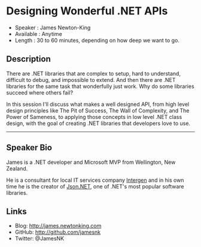 Designing Wonderful .NET APIs
========================

* Speaker   : James Newton-King
* Available : Anytime 
* Length    : 30 to 60 minutes, depending on how deep we want to go.

Description
-----------

There are .NET libraries that are complex to setup, hard to understand, difficult to debug, and impossible to extend. And then there are .NET libraries for the same task that wonderfully just work. Why do some libraries succeed where others fail?

In this session I'll discuss what makes a well designed API, from high level design principles like The Pit of Success, The Wall of Complexity, and The Power of Sameness, to applying those concepts in low level .NET class design, with the goal of creating .NET libraries that developers love to use.

---------------

Speaker Bio
-----------

James is a .NET developer and Microsoft MVP from Wellington, New Zealand.

He is a consultant for local IT services company [Intergen](http://www.intergen.co.nz) and in his own time he is the creator of [Json.NET](http://www.newtonsoft.com/json), one of .NET's most popular software libraries.


Links
-----

* Blog: http://james.newtonking.com
* GitHub: http://github.com/jamesnk
* Twitter: @JamesNK
